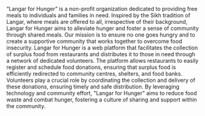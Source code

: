 “Langar for Hunger” is a non-profit organization dedicated to providing free meals to individuals and families in need. Inspired by the Sikh tradition of Langar, where meals are offered to all, irrespective of their background, Langar for Hunger aims to alleviate hunger and foster a sense of community through shared meals. Our mission is to ensure no one goes hungry and to create a supportive community that works together to overcome food insecurity. Langar for Hunger is a web platform that facilitates the collection of surplus food from restaurants and distributes it to those in need through a network of dedicated volunteers. The platform allows restaurants to easily register and schedule food donations, ensuring that surplus food is efficiently redirected to community centres, shelters, and food banks. Volunteers play a crucial role by coordinating the collection and delivery of these donations, ensuring timely and safe distribution. By leveraging technology and community effort, "Langar for Hunger" aims to reduce food waste and combat hunger, fostering a culture of sharing and support within the community.
